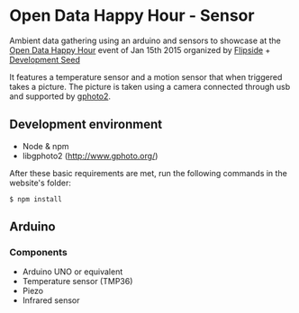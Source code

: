 # Open Data Happy Hour - Sensor

Ambient data gathering using an arduino and sensors to showcase at the [Open Data Happy Hour](http://flipside.org/notes/open-data-happy-hour/) event of Jan 15th 2015 organized by [Flipside](http://www.flipside.org/) + [Development Seed](http://www.developmentseed.org/)

It features a temperature sensor and a motion sensor that when triggered takes a picture.
The picture is taken using a camera connected through usb and supported by [gphoto2](http://www.gphoto.org/).


## Development environment

- Node & npm
- libgphoto2 (http://www.gphoto.org/)

After these basic requirements are met, run the following commands in the website's folder:
```
$ npm install

```

## Arduino

### Components

- Arduino UNO or equivalent
- Temperature sensor (TMP36)
- Piezo
- Infrared sensor